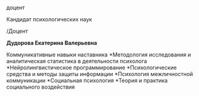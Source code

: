 доцент

Кандидат психологических наук

/Доцент

**Дудорова Екатерина Валерьевна**

Коммуникативные навыки наставника
	*Методология исследования и аналитическая статистика в деятельности психолога
	*Нейролингвистическое программирование
	*Психологические средства и методы защиты информации
	*Психология межличностной коммуникации
	*Социальная психология
	*Теория и практика социального воздействия